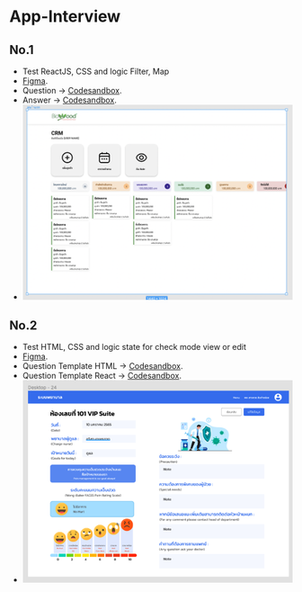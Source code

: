 # App-Interview

## No.1 
 - Test ReactJS, CSS and logic Filter, Map
 - [Figma](https://www.figma.com/file/dVXPBJR754abxna3Q4zGxa/Untitled?node-id=0%3A1).
 - Question -> [Codesandbox](https://codesandbox.io/s/app-interview-css-and-logic-xhkkx).
 - Answer -> [Codesandbox](https://codesandbox.io/s/answer-app-interview-no1-3scfe).
 - ![image1](./no1.png)

## No.2
 - Test HTML, CSS and logic state for check mode view or edit
 - [Figma](https://www.figma.com/file/ggOj7OOQbFXLGV4ZaJwTlK/Workshop-Training?node-id=0%3A1).
 - Question Template HTML -> [Codesandbox](https://codesandbox.io/s/question-app-interview-no2-2c6ku).
 - Question Template React -> [Codesandbox](https://codesandbox.io/s/question-app-interview-no2-n42lc).
 - ![image2](./no2.png)
